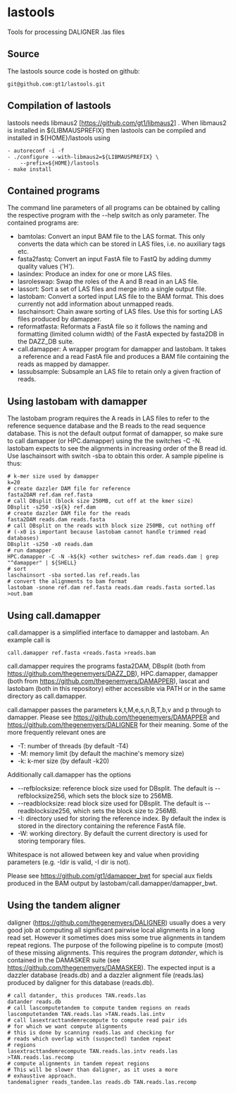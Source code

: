 # lastools
Tools for processing DALIGNER .las files

Source
------

The lastools source code is hosted on github:

	git@github.com:gt1/lastools.git

Compilation of lastools
-----------------------

lastools needs libmaus2 [https://github.com/gt1/libmaus2] . When libmaus2
is installed in ${LIBMAUSPREFIX} then lastools can be compiled and
installed in ${HOME}/lastools using

	- autoreconf -i -f
	- ./configure --with-libmaus2=${LIBMAUSPREFIX} \
		--prefix=${HOME}/lastools
	- make install

Contained programs
------------------

The command line parameters of all programs can be obtained by calling the respective program with the --help switch as only parameter.
The contained programs are:

 * bamtolas: Convert an input BAM file to the LAS format. This only converts the data which can be stored in LAS files, i.e. no auxiliary tags etc.
 * fasta2fastq: Convert an input FastA file to FastQ by adding dummy quality values ('H').
 * lasindex: Produce an index for one or more LAS files.
 * lasroleswap: Swap the roles of the A and B read in an LAS file.
 * lassort: Sort a set of LAS files and merge into a single output file.
 * lastobam: Convert a sorted input LAS file to the BAM format. This does currently not add information about unmapped reads.
 * laschainsort: Chain aware sorting of LAS files. Use this for sorting LAS files produced by damapper.
 * reformatfasta: Reformats a FastA file so it follows the naming and formatting (limited column width) of the FastA expected by fasta2DB in the DAZZ_DB suite.
 * call.damapper: A wrapper program for damapper and lastobam. It takes a reference and a read FastA file and produces a BAM file containing the reads as mapped by damapper.
 * lassubsample: Subsample an LAS file to retain only a given fraction of reads.

Using lastobam with damapper
----------------------------

The lastobam program requires the A reads in LAS files to refer to the reference sequence database and the B reads to the read sequence database.
This is not the default output format of damapper, so make sure to call damapper (or HPC.damapper) using the the switches -C -N.
lastobam expects to see the alignments in increasing order of the B read id. Use laschainsort with switch -sba to obtain this order.
A sample pipeline is thus:

```
# k-mer size used by damapper
k=20
# create dazzler DAM file for reference
fasta2DAM ref.dam ref.fasta
# call DBsplit (block size 250MB, cut off at the kmer size)
DBsplit -s250 -x${k} ref.dam
# create dazzler DAM file for the reads
fasta2DAM reads.dam reads.fasta
# call DBsplit on the reads with block size 250MB, cut nothing off
# (-x0 is important because lastobam cannot handle trimmed read databases)
DBsplit -s250 -x0 reads.dam
# run damapper
HPC.damapper -C -N -k${k} <other switches> ref.dam reads.dam | grep "^damapper" | ${SHELL}
# sort
laschainsort -sba sorted.las ref.reads.las
# convert the alignments to bam format
lastobam -snone ref.dam ref.fasta reads.dam reads.fasta sorted.las >out.bam
```

Using call.damapper
-------------------

call.damapper is a simplified interface to damapper and lastobam. An example call is

```
call.damapper ref.fasta <reads.fasta >reads.bam
```

call.damapper requires the programs fasta2DAM, DBsplit (both from https://github.com/thegenemyers/DAZZ_DB),
HPC.damapper, damapper (both from https://github.com/thegenemyers/DAMAPPER), 
lascat and lastobam (both in this repository) either accessible via PATH or in the same directory as call.damapper.

call.damapper passes the parameters k,t,M,e,s,n,B,T,b,v and p through to damapper. 
Please see https://github.com/thegenemyers/DAMAPPER and https://github.com/thegenemyers/DALIGNER for their meaning.
Some of the more frequently relevant ones are

 * -T: number of threads (by default -T4)
 * -M: memory limit (by default the machine's memory size)
 * -k: k-mer size (by default -k20)
 
Additionally call.damapper has the options

 * --refblocksize: reference block size used for DBsplit. The default is --refblocksize256, which sets the block size to 256MB.
 * --readblocksize: read block size used for DBsplit. The default is --readblocksize256, which sets the block size to 256MB.
 * -I: directory used for storing the reference index. By default the index is stored in the directory containing the reference FastA file.
 * -W: working directory. By default the current directory is used for storing temporary files.

Whitespace is not allowed between key and value when providing parameters (e.g. -Idir is valid, -I dir is not).

Please see https://github.com/gt1/damapper_bwt for special aux fields produced in the BAM output by lastobam/call.damapper/damapper_bwt.

Using the tandem aligner
------------------------

daligner (https://github.com/thegenemyers/DALIGNER) usually does a very good job at computing all significant pairwise local alignments
in a long read set. However it sometimes does miss some true alignments in tandem repeat regions. The purpose of the following pipeline is
to compute (most) of these missing alignments. This requires the program *datander*, which is contained in the DAMASKER suite
(see https://github.com/thegenemyers/DAMASKER). The expected input is a dazzler database (reads.db) and a dazzler alignment file (reads.las)
produced by daligner for this database (reads.db).

```
# call datander, this produces TAN.reads.las
datander reads.db
# call lascomputetandem to compute tandem regions on reads
lascomputetandem TAN.reads.las >TAN.reads.las.intv
# call lasextracttandemrecompute to compute read pair ids
# for which we want compute alignments
# this is done by scanning reads.las and checking for
# reads which overlap with (suspected) tandem repeat
# regions
lasextracttandemrecompute TAN.reads.las.intv reads.las >TAN.reads.las.recomp
# compute alignments in tandem repeat regions
# This will be slower than daligner, as it uses a more
# exhaustive approach.
tandemaligner reads_tandem.las reads.db TAN.reads.las.recomp
```
